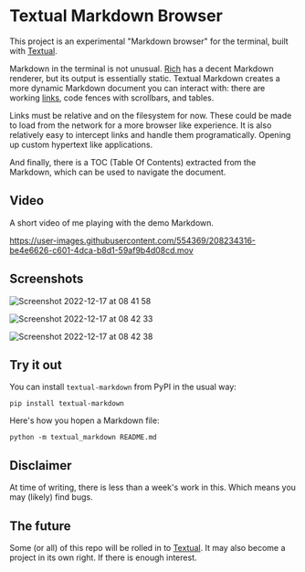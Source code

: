# Textual Markdown Browser

This project is an experimental "Markdown browser" for the terminal, built with [Textual](https://github.com/Textualize/textual).

Markdown in the terminal is not unusual. [Rich](https://github.com/Textualize/rich) has a decent Markdown renderer, but its output is essentially static. Textual Markdown creates a more dynamic Markdown document you can interact with: there are working [links](./demo.md), code fences with scrollbars, and tables.

Links must be relative and on the filesystem for now. These could be made to load from the network for a more browser like experience. It is also relatively easy to intercept links and handle them programatically. Opening up custom hypertext like applications.

And finally, there is a TOC (Table Of Contents) extracted from the Markdown, which can be used to navigate the document.

## Video

A short video of me playing with the demo Markdown.

https://user-images.githubusercontent.com/554369/208234316-be4e6626-c601-4dca-b8d1-59af9b4d08cd.mov


## Screenshots

![Screenshot 2022-12-17 at 08 41 58](https://user-images.githubusercontent.com/554369/208233944-542b1fec-daaf-4c4b-81d1-2d9eec61e727.png)


![Screenshot 2022-12-17 at 08 42 33](https://user-images.githubusercontent.com/554369/208233987-9667dd87-5ef3-45c3-91fc-166f069e14cb.png)

![Screenshot 2022-12-17 at 08 42 38](https://user-images.githubusercontent.com/554369/208233988-f0733761-6794-41f9-893f-f0258b23b988.png)

## Try it out

You can install `textual-markdown` from PyPI in the usual way:

```
pip install textual-markdown
```

Here's how you hopen a Markdown file:

```
python -m textual_markdown README.md
```

## Disclaimer

At time of writing, there is less than a week's work in this. Which means you may (likely) find bugs.

## The future

Some (or all) of this repo will be rolled in to [Textual](https://github.com/Textualize/textual). It may also become a project in its own right. If there is enough interest.
